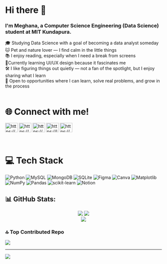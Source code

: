 # Hi there 👋
### I'm Meghana, a Computer Science Engineering (Data Science) student at MIT Kundapura.<br>
🎓 Studying Data Science with a goal of becoming a data analyst someday<br>🐱 Pet and nature lover — I find calm in the little things  <br>📚 I enjoy reading, especially when I need a break from screens  <br>🎨Currently learning UI/UX design because it fascinates me    <br>🛠️ I like figuring things out quietly — not a fan of the spotlight, but I enjoy sharing what I learn  <br>🚀 Open to opportunities where I can learn, solve real problems, and grow in the process  <br><br>


# 🌐 Connect with me!
<p align="left">
<a href="https://linkedin.com/in/https://www.linkedin.com/in/meghana-24ab57253/" target="blank"><img align="center" src="https://raw.githubusercontent.com/rahuldkjain/github-profile-readme-generator/master/src/images/icons/Social/linked-in-alt.svg" alt="https://www.linkedin.com/in/meghana-24ab57253/" height="30" width="40" /></a>
<a href="https://kaggle.com/https://www.kaggle.com/meghana3004" target="blank"><img align="center" src="https://raw.githubusercontent.com/rahuldkjain/github-profile-readme-generator/master/src/images/icons/Social/kaggle.svg" alt="https://www.kaggle.com/meghana3004" height="30" width="40" /></a>
<a href="https://www.hackerrank.com/https://www.hackerrank.com/dashboard" target="blank"><img align="center" src="https://raw.githubusercontent.com/rahuldkjain/github-profile-readme-generator/master/src/images/icons/Social/hackerrank.svg" alt="https://www.hackerrank.com/dashboard" height="30" width="40" /></a>
<a href="https://www.leetcode.com/https://leetcode.com/u/meghanaot7/" target="blank"><img align="center" src="https://raw.githubusercontent.com/rahuldkjain/github-profile-readme-generator/master/src/images/icons/Social/leet-code.svg" alt="https://leetcode.com/u/meghanaot7/" height="30" width="40" /></a>
<a href="https://auth.geeksforgeeks.org/user/https://www.geeksforgeeks.org/user/meghanyz8t/?_gl=1*m40qda*_up*mq..*_gs*mq..&gclid=cj0kcqjwss3dbhc3arisaldgyxoy0wmipcmmb90p8nfl8ezwtihdncqd-bkzwg6wmvq_i9v4jcbxrioaan_pealw_wcb" target="blank"><img align="center" src="https://raw.githubusercontent.com/rahuldkjain/github-profile-readme-generator/master/src/images/icons/Social/geeks-for-geeks.svg" alt="https://www.geeksforgeeks.org/user/meghanyz8t/?_gl=1*m40qda*_up*mq..*_gs*mq..&gclid=cj0kcqjwss3dbhc3arisaldgyxoy0wmipcmmb90p8nfl8ezwtihdncqd-bkzwg6wmvq_i9v4jcbxrioaan_pealw_wcb" height="30" width="40" /></a>
</p><br>

# 💻 Tech Stack
![Python](https://img.shields.io/badge/python-3670A0?style=for-the-badge&logo=python&logoColor=ffdd54) ![MySQL](https://img.shields.io/badge/mysql-4479A1.svg?style=for-the-badge&logo=mysql&logoColor=white) ![MongoDB](https://img.shields.io/badge/MongoDB-%234ea94b.svg?style=for-the-badge&logo=mongodb&logoColor=white) ![SQLite](https://img.shields.io/badge/sqlite-%2307405e.svg?style=for-the-badge&logo=sqlite&logoColor=white) ![Figma](https://img.shields.io/badge/figma-%23F24E1E.svg?style=for-the-badge&logo=figma&logoColor=white) ![Canva](https://img.shields.io/badge/Canva-%2300C4CC.svg?style=for-the-badge&logo=Canva&logoColor=white) ![Matplotlib](https://img.shields.io/badge/Matplotlib-%23ffffff.svg?style=for-the-badge&logo=Matplotlib&logoColor=black) ![NumPy](https://img.shields.io/badge/numpy-%23013243.svg?style=for-the-badge&logo=numpy&logoColor=white) ![Pandas](https://img.shields.io/badge/pandas-%23150458.svg?style=for-the-badge&logo=pandas&logoColor=white) ![scikit-learn](https://img.shields.io/badge/scikit--learn-%23F7931E.svg?style=for-the-badge&logo=scikit-learn&logoColor=white) ![Notion](https://img.shields.io/badge/Notion-%23000000.svg?style=for-the-badge&logo=notion&logoColor=white)
## 📊 GitHub Stats:
<div align="center">
  <img src="https://github-readme-stats.vercel.app/api?username=Meghana130613&theme=gruvbox&hide_border=false&include_all_commits=false&count_private=false" />
  <img src="https://nirzak-streak-stats.vercel.app/?user=Meghana130613&theme=gruvbox&hide_border=false" />  
  <br/>
  <img src="https://github-readme-stats.vercel.app/api/top-langs/?username=Meghana130613&theme=gruvbox&hide_border=false&include_all_commits=false&count_private=false&layout=compact" />
</div>


### 🔝 Top Contributed Repo
![](https://github-contributor-stats.vercel.app/api?username=Meghana130613&limit=5&theme=onedark&combine_all_yearly_contributions=true)

---
[![](https://visitcount.itsvg.in/api?id=Meghana130613&icon=0&color=3)](https://visitcount.itsvg.in)

<!-- Proudly created with GPRM ( https://gprm.itsvg.in ) -->
